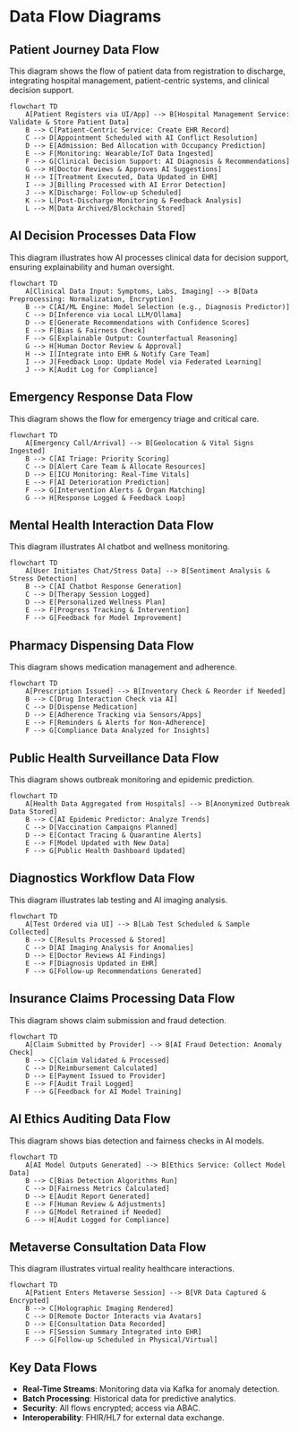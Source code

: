 # Data Flow Diagrams

## Patient Journey Data Flow
This diagram shows the flow of patient data from registration to discharge, integrating hospital management, patient-centric systems, and clinical decision support.

```mermaid
flowchart TD
    A[Patient Registers via UI/App] --> B[Hospital Management Service: Validate & Store Patient Data]
    B --> C[Patient-Centric Service: Create EHR Record]
    C --> D[Appointment Scheduled with AI Conflict Resolution]
    D --> E[Admission: Bed Allocation with Occupancy Prediction]
    E --> F[Monitoring: Wearable/IoT Data Ingested]
    F --> G[Clinical Decision Support: AI Diagnosis & Recommendations]
    G --> H[Doctor Reviews & Approves AI Suggestions]
    H --> I[Treatment Executed, Data Updated in EHR]
    I --> J[Billing Processed with AI Error Detection]
    J --> K[Discharge: Follow-up Scheduled]
    K --> L[Post-Discharge Monitoring & Feedback Analysis]
    L --> M[Data Archived/Blockchain Stored]
```

## AI Decision Processes Data Flow
This diagram illustrates how AI processes clinical data for decision support, ensuring explainability and human oversight.

```mermaid
flowchart TD
    A[Clinical Data Input: Symptoms, Labs, Imaging] --> B[Data Preprocessing: Normalization, Encryption]
    B --> C[AI/ML Engine: Model Selection (e.g., Diagnosis Predictor)]
    C --> D[Inference via Local LLM/Ollama]
    D --> E[Generate Recommendations with Confidence Scores]
    E --> F[Bias & Fairness Check]
    F --> G[Explainable Output: Counterfactual Reasoning]
    G --> H[Human Doctor Review & Approval]
    H --> I[Integrate into EHR & Notify Care Team]
    I --> J[Feedback Loop: Update Model via Federated Learning]
    J --> K[Audit Log for Compliance]
```

## Emergency Response Data Flow
This diagram shows the flow for emergency triage and critical care.

```mermaid
flowchart TD
    A[Emergency Call/Arrival] --> B[Geolocation & Vital Signs Ingested]
    B --> C[AI Triage: Priority Scoring]
    C --> D[Alert Care Team & Allocate Resources]
    D --> E[ICU Monitoring: Real-Time Vitals]
    E --> F[AI Deterioration Prediction]
    F --> G[Intervention Alerts & Organ Matching]
    G --> H[Response Logged & Feedback Loop]
```

## Mental Health Interaction Data Flow
This diagram illustrates AI chatbot and wellness monitoring.

```mermaid
flowchart TD
    A[User Initiates Chat/Stress Data] --> B[Sentiment Analysis & Stress Detection]
    B --> C[AI Chatbot Response Generation]
    C --> D[Therapy Session Logged]
    D --> E[Personalized Wellness Plan]
    E --> F[Progress Tracking & Intervention]
    F --> G[Feedback for Model Improvement]
```

## Pharmacy Dispensing Data Flow
This diagram shows medication management and adherence.

```mermaid
flowchart TD
    A[Prescription Issued] --> B[Inventory Check & Reorder if Needed]
    B --> C[Drug Interaction Check via AI]
    C --> D[Dispense Medication]
    D --> E[Adherence Tracking via Sensors/Apps]
    E --> F[Reminders & Alerts for Non-Adherence]
    F --> G[Compliance Data Analyzed for Insights]
```

## Public Health Surveillance Data Flow
This diagram shows outbreak monitoring and epidemic prediction.

```mermaid
flowchart TD
    A[Health Data Aggregated from Hospitals] --> B[Anonymized Outbreak Data Stored]
    B --> C[AI Epidemic Predictor: Analyze Trends]
    C --> D[Vaccination Campaigns Planned]
    D --> E[Contact Tracing & Quarantine Alerts]
    E --> F[Model Updated with New Data]
    F --> G[Public Health Dashboard Updated]
```

## Diagnostics Workflow Data Flow
This diagram illustrates lab testing and AI imaging analysis.

```mermaid
flowchart TD
    A[Test Ordered via UI] --> B[Lab Test Scheduled & Sample Collected]
    B --> C[Results Processed & Stored]
    C --> D[AI Imaging Analysis for Anomalies]
    D --> E[Doctor Reviews AI Findings]
    E --> F[Diagnosis Updated in EHR]
    F --> G[Follow-up Recommendations Generated]
```

## Insurance Claims Processing Data Flow
This diagram shows claim submission and fraud detection.

```mermaid
flowchart TD
    A[Claim Submitted by Provider] --> B[AI Fraud Detection: Anomaly Check]
    B --> C[Claim Validated & Processed]
    C --> D[Reimbursement Calculated]
    D --> E[Payment Issued to Provider]
    E --> F[Audit Trail Logged]
    F --> G[Feedback for AI Model Training]
```

## AI Ethics Auditing Data Flow
This diagram shows bias detection and fairness checks in AI models.

```mermaid
flowchart TD
    A[AI Model Outputs Generated] --> B[Ethics Service: Collect Model Data]
    B --> C[Bias Detection Algorithms Run]
    C --> D[Fairness Metrics Calculated]
    D --> E[Audit Report Generated]
    E --> F[Human Review & Adjustments]
    F --> G[Model Retrained if Needed]
    G --> H[Audit Logged for Compliance]
```

## Metaverse Consultation Data Flow
This diagram illustrates virtual reality healthcare interactions.

```mermaid
flowchart TD
    A[Patient Enters Metaverse Session] --> B[VR Data Captured & Encrypted]
    B --> C[Holographic Imaging Rendered]
    C --> D[Remote Doctor Interacts via Avatars]
    D --> E[Consultation Data Recorded]
    E --> F[Session Summary Integrated into EHR]
    F --> G[Follow-up Scheduled in Physical/Virtual]
```

## Key Data Flows
- **Real-Time Streams**: Monitoring data via Kafka for anomaly detection.
- **Batch Processing**: Historical data for predictive analytics.
- **Security**: All flows encrypted; access via ABAC.
- **Interoperability**: FHIR/HL7 for external data exchange.